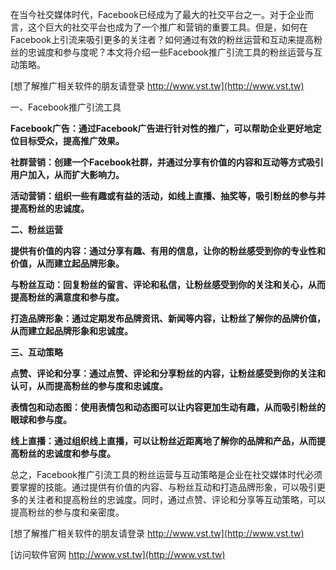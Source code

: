 在当今社交媒体时代，Facebook已经成为了最大的社交平台之一。对于企业而言，这个巨大的社交平台也成为了一个推广和营销的重要工具。但是，如何在Facebook上引流来吸引更多的关注者？如何通过有效的粉丝运营和互动来提高粉丝的忠诚度和参与度呢？本文将介绍一些Facebook推广引流工具的粉丝运营与互动策略。

[想了解推广相关软件的朋友请登录 http://www.vst.tw](http://www.vst.tw)

一、Facebook推广引流工具

**Facebook广告：通过Facebook广告进行针对性的推广，可以帮助企业更好地定位目标受众，提高推广效果。**

**社群营销：创建一个Facebook社群，并通过分享有价值的内容和互动等方式吸引用户加入，从而扩大影响力。**

**活动营销：组织一些有趣或有益的活动，如线上直播、抽奖等，吸引粉丝的参与并提高粉丝的忠诚度。**

**二、粉丝运营**

**提供有价值的内容：通过分享有趣、有用的信息，让你的粉丝感受到你的专业性和价值，从而建立起品牌形象。**

**与粉丝互动：回复粉丝的留言、评论和私信，让粉丝感受到你的关注和关心，从而提高粉丝的满意度和参与度。**

**打造品牌形象：通过定期发布品牌资讯、新闻等内容，让粉丝了解你的品牌价值，从而建立起品牌形象和忠诚度。**

**三、互动策略**

**点赞、评论和分享：通过点赞、评论和分享粉丝的内容，让粉丝感受到你的关注和认可，从而提高粉丝的参与度和忠诚度。**

**表情包和动态图：使用表情包和动态图可以让内容更加生动有趣，从而吸引粉丝的眼球和参与度。**

**线上直播：通过组织线上直播，可以让粉丝近距离地了解你的品牌和产品，从而提高粉丝的忠诚度和参与度。**

总之，Facebook推广引流工具的粉丝运营与互动策略是企业在社交媒体时代必须要掌握的技能。通过提供有价值的内容、与粉丝互动和打造品牌形象，可以吸引更多的关注者和提高粉丝的忠诚度。同时，通过点赞、评论和分享等互动策略，可以提高粉丝的参与度和亲密度。

[想了解推广相关软件的朋友请登录 http://www.vst.tw](http://www.vst.tw)


[访问软件官网 http://www.vst.tw](http://www.vst.tw)
